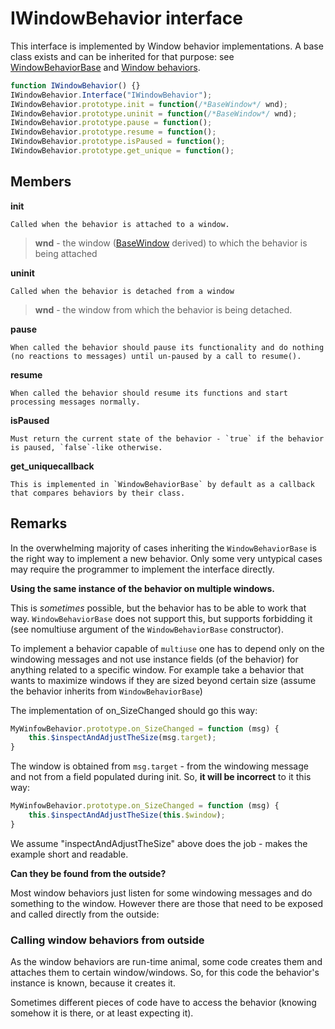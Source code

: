 # IWindowBehavior interface

This interface is implemented by Window behavior implementations. A base class exists and can be inherited for that purpose: see [WindowBehaviorBase](WindowBehaviorBase.md) and [Window behaviors](../Windowing/WindowBehaviors.md).

```Javascript
function IWindowBehavior() {}
IWindowBehavior.Interface("IWindowBehavior");
IWindowBehavior.prototype.init = function(/*BaseWindow*/ wnd);
IWindowBehavior.prototype.uninit = function(/*BaseWindow*/ wnd);
IWindowBehavior.prototype.pause = function();
IWindowBehavior.prototype.resume = function();
IWindowBehavior.prototype.isPaused = function();
IWindowBehavior.prototype.get_unique = function();
```

## Members

**init**

    Called when the behavior is attached to a window.

>**wnd** - the window ([BaseWindow](BaseWindow.md) derived) to which the behavior is being attached

**uninit**

    Called when the behavior is detached from a window

>**wnd** - the window from which the behavior is being detached.

**pause**

    When called the behavior should pause its functionality and do nothing (no reactions to messages) until un-paused by a call to resume().

**resume**

    When called the behavior should resume its functions and start processing messages normally.

**isPaused**

    Must return the current state of the behavior - `true` if the behavior is paused, `false`-like otherwise.

**get_uniquecallback**

    This is implemented in `WindowBehaviorBase` by default as a callback that compares behaviors by their class.

## Remarks

In the overwhelming majority of cases inheriting the `WindowBehaviorBase` is the right way to implement a new behavior. Only some very untypical cases may require the programmer to implement the interface directly.

**Using the same instance of the behavior on multiple windows.**

This is _sometimes_ possible, but the behavior has to be able to work that way. `WindowBehaviorBase` does not support this, but supports forbidding it (see nomultiuse argument of the `WindowBehaviorBase` constructor).

To implement a behavior capable of `multiuse` one has to depend only on the windowing messages and not use instance fields (of the behavior) for anything related to a specific window. For example take a behavior that wants to maximize windows if they are sized beyond certain size (assume the behavior inherits from `WindowBehaviorBase`)

The implementation of on_SizeChanged should go this way:

```Javascript
MyWinfowBehavior.prototype.on_SizeChanged = function (msg) {
    this.$inspectAndAdjustTheSize(msg.target);
}
```

The window is obtained from `msg.target` - from the windowing message and not from a field populated during init. So, **it will be incorrect** to it this way:

```Javascript
MyWinfowBehavior.prototype.on_SizeChanged = function (msg) {
    this.$inspectAndAdjustTheSize(this.$window);
}
```

We assume "inspectAndAdjustTheSize" above does the job - makes the example short and readable.

**Can they be found from the outside?**

Most window behaviors just listen for some windowing messages and do something to the window. However there are those that need to be exposed and called directly from the outside:

### Calling window behaviors from outside

As the window behaviors are run-time animal, some code creates them and attaches them to certain window/windows. So, for this code the behavior's instance is known, because it creates it.

Sometimes different pieces of code have to access the behavior (knowing somehow it is there, or at least expecting it).